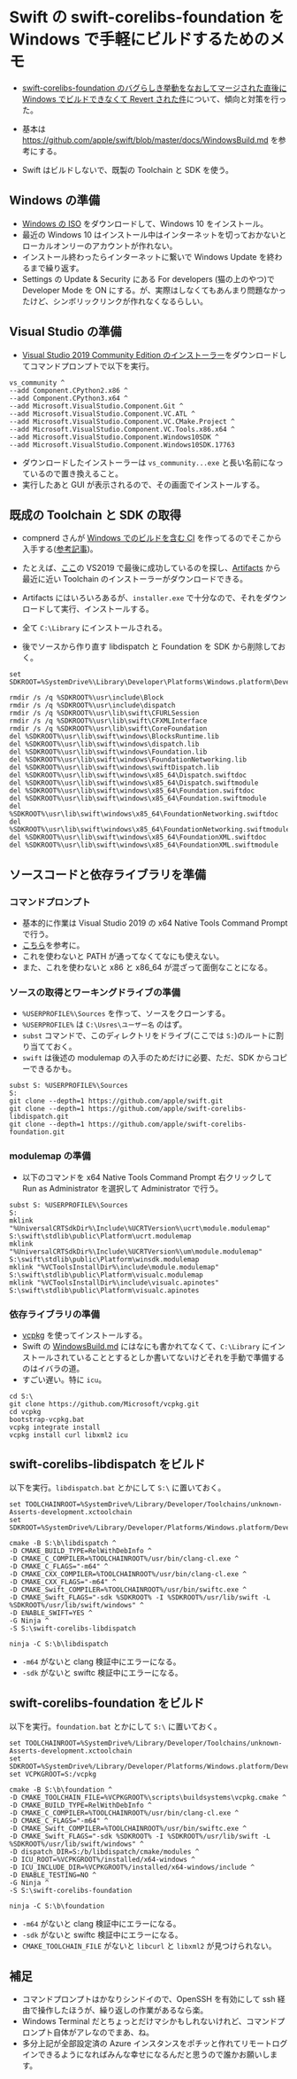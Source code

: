 # Swift の swift-corelibs-foundation を Windows で手軽にビルドするためのメモ

- [swift-corelibs-foundation のバグらしき挙動をなおしてマージされた直後に Windows でビルドできなくて Revert された件](https://twitter.com/niw/status/1296607250706882561)について、傾向と対策を行った。

- 基本は https://github.com/apple/swift/blob/master/docs/WindowsBuild.md を参考にする。
- Swift はビルドしないで、既製の Toolchain と SDK を使う。

## Windows の準備

- [Windows の ISO](https://www.microsoft.com/ja-jp/software-download/windows10ISO) をダウンロードして、Windows 10 をインストール。
- 最近の Windows 10 はインストール中はインターネットを切っておかないとローカルオンリーのアカウントが作れない。
- インストール終わったらインターネットに繋いで Windows Update を終わるまで繰り返す。
- Settings の Update & Security にある For developers (猫の上のやつ)で Developer Mode を ON にする。が、実際はしなくてもあんまり問題なかったけど、シンボリックリンクが作れなくなるらしい。

## Visual Studio の準備

- [Visual Studio 2019 Community Edition のインストーラー](https://visualstudio.microsoft.com/ja/downloads/)をダウンロードしてコマンドプロンプトで以下を実行。

```
vs_community ^
--add Component.CPython2.x86 ^
--add Component.CPython3.x64 ^
--add Microsoft.VisualStudio.Component.Git ^
--add Microsoft.VisualStudio.Component.VC.ATL ^
--add Microsoft.VisualStudio.Component.VC.CMake.Project ^
--add Microsoft.VisualStudio.Component.VC.Tools.x86.x64 ^
--add Microsoft.VisualStudio.Component.Windows10SDK ^
--add Microsoft.VisualStudio.Component.Windows10SDK.17763
```

- ダウンロードしたインストーラーは `vs_community...exe` と長い名前になっているので置き換えること。
- 実行したあと GUI が表示されるので、その画面でインストールする。

## 既成の Toolchain と SDK の取得

- compnerd さんが [Windows でのビルドを含む CI](https://dev.azure.com/compnerd/swift-build/_build) を作ってるのでそこから入手する([参考記事](https://forums.swift.org/t/windows-nightlies/19174))。

- たとえば、[ここ](https://dev.azure.com/compnerd/swift-build/_build?definitionId=7)の VS2019 で最後に成功しているのを探し、[Artifacts](https://dev.azure.com/compnerd/swift-build/_build/results?buildId=36078&view=artifacts&type=publishedArtifacts) から最近に近い Toolchain のインストーラーがダウンロードできる。

- Artifacts にはいろいろあるが、`installer.exe` で十分なので、それをダウンロードして実行、インストールする。
- 全て `C:\Library` にインストールされる。

- 後でソースから作り直す libdispatch と Foundation を SDK から削除しておく。

```
set SDKROOT=%SystemDrive%\Library\Developer\Platforms\Windows.platform\Developer\SDKs\Windows.sdk

rmdir /s /q %SDKROOT%\usr\include\Block
rmdir /s /q %SDKROOT%\usr\include\dispatch
rmdir /s /q %SDKROOT%\usr\lib\swift\CFURLSession
rmdir /s /q %SDKROOT%\usr\lib\swift\CFXMLInterface
rmdir /s /q %SDKROOT%\usr\lib\swift\CoreFoundation
del %SDKROOT%\usr\lib\swift\windows\BlocksRuntime.lib
del %SDKROOT%\usr\lib\swift\windows\dispatch.lib
del %SDKROOT%\usr\lib\swift\windows\Foundation.lib
del %SDKROOT%\usr\lib\swift\windows\FoundationNetworking.lib
del %SDKROOT%\usr\lib\swift\windows\swiftDispatch.lib
del %SDKROOT%\usr\lib\swift\windows\x85_64\Dispatch.swiftdoc
del %SDKROOT%\usr\lib\swift\windows\x85_64\Dispatch.swiftmodule
del %SDKROOT%\usr\lib\swift\windows\x85_64\Foundation.swiftdoc
del %SDKROOT%\usr\lib\swift\windows\x85_64\Foundation.swiftmodule
del %SDKROOT%\usr\lib\swift\windows\x85_64\FoundationNetworking.swiftdoc
del %SDKROOT%\usr\lib\swift\windows\x85_64\FoundationNetworking.swiftmodule
del %SDKROOT%\usr\lib\swift\windows\x85_64\FoundationXML.swiftdoc
del %SDKROOT%\usr\lib\swift\windows\x85_64\FoundationXML.swiftmodule
```
 
## ソースコードと依存ライブラリを準備

### コマンドプロンプト

- 基本的に作業は Visual Studio 2019 の x64 Native Tools Command Prompt で行う。
- [こちら](https://docs.microsoft.com/en-us/cpp/build/building-on-the-command-line?view=vs-2019)を参考に。
- これを使わないと PATH が通ってなくてなにも使えない。
- また、これを使わないと x86 と x86_64 が混ざって面倒なことになる。

### ソースの取得とワーキングドライブの準備

- `%USERPROFILE%\Sources` を作って、ソースをクローンする。
- `%USERPROFILE%` は `C:\Usres\ユーザー名` のはず。
- `subst` コマンドで、このディレクトリをドライブ(ここでは `S:`)のルートに割り当てておく。
- `swift` は後述の modulemap の入手のためだけに必要、ただ、SDK からコピーできるかも。

```
subst S: %USERPROFILE%\Sources
S:
git clone --depth=1 https://github.com/apple/swift.git
git clone --depth=1 https://github.com/apple/swift-corelibs-libdispatch.git
git clone --depth=1 https://github.com/apple/swift-corelibs-foundation.git
```

### modulemap の準備

- 以下のコマンドを x64 Native Tools Command Prompt 右クリックして Run as Administrator を選択して Administrator で行う。

```
subst S: %USERPROFILE%\Sources
S:
mklink "%UniversalCRTSdkDir%\Include\%UCRTVersion%\ucrt\module.modulemap" S:\swift\stdlib\public\Platform\ucrt.modulemap
mklink "%UniversalCRTSdkDir%\Include\%UCRTVersion%\um\module.modulemap" S:\swift\stdlib\public\Platform\winsdk.modulemap
mklink "%VCToolsInstallDir%\include\module.modulemap" S:\swift\stdlib\public\Platform\visualc.modulemap
mklink "%VCToolsInstallDir%\include\visualc.apinotes" S:\swift\stdlib\public\Platform\visualc.apinotes
```

### 依存ライブラリの準備

- [vcpkg](https://github.com/Microsoft/vcpkg) を使ってインストールする。
- Swift の [WindowsBuild.md](https://github.com/apple/swift/blob/master/docs/WindowsBuild.md) にはなにも書かれてなくて、`C:\Library` にインストールされていることとするとしか書いてないけどそれを手動で準備するのはイバラの道。
- すごい遅い。特に `icu`。

```
cd S:\
git clone https://github.com/Microsoft/vcpkg.git
cd vcpkg
bootstrap-vcpkg.bat
vcpkg integrate install
vcpkg install curl libxml2 icu
```

## swift-corelibs-libdispatch をビルド

以下を実行。`libdispatch.bat` とかにして `S:\` に置いておく。

```
set TOOLCHAINROOT=%SystemDrive%/Library/Developer/Toolchains/unknown-Asserts-development.xctoolchain
set SDKROOT=%SystemDrive%/Library/Developer/Platforms/Windows.platform/Developer/SDKs/Windows.sdk

cmake -B S:\b\libdispatch ^
-D CMAKE_BUILD_TYPE=RelWithDebInfo ^
-D CMAKE_C_COMPILER=%TOOLCHAINROOT%/usr/bin/clang-cl.exe ^
-D CMAKE_C_FLAGS="-m64" ^
-D CMAKE_CXX_COMPILER=%TOOLCHAINROOT%/usr/bin/clang-cl.exe ^
-D CMAKE_CXX_FLAGS="-m64" ^
-D CMAKE_Swift_COMPILER=%TOOLCHAINROOT%/usr/bin/swiftc.exe ^
-D CMAKE_Swift_FLAGS="-sdk %SDKROOT% -I %SDKROOT%/usr/lib/swift -L %SDKROOT%/usr/lib/swift/windows" ^
-D ENABLE_SWIFT=YES ^
-G Ninja ^
-S S:\swift-corelibs-libdispatch

ninja -C S:\b\libdispatch
```

- `-m64` がないと clang 検証中にエラーになる。
- `-sdk` がないと swiftc 検証中にエラーになる。

## swift-corelibs-foundation をビルド

以下を実行。`foundation.bat` とかにして `S:\` に置いておく。

```
set TOOLCHAINROOT=%SystemDrive%/Library/Developer/Toolchains/unknown-Asserts-development.xctoolchain
set SDKROOT=%SystemDrive%/Library/Developer/Platforms/Windows.platform/Developer/SDKs/Windows.sdk
set VCPKGROOT=S:/vcpkg

cmake -B S:\b\foundation ^
-D CMAKE_TOOLCHAIN_FILE=%VCPKGROOT%\scripts\buildsystems\vcpkg.cmake ^
-D CMAKE_BUILD_TYPE=RelWithDebInfo ^
-D CMAKE_C_COMPILER=%TOOLCHAINROOT%/usr/bin/clang-cl.exe ^
-D CMAKE_C_FLAGS="-m64" ^
-D CMAKE_Swift_COMPILER=%TOOLCHAINROOT%/usr/bin/swiftc.exe ^
-D CMAKE_Swift_FLAGS="-sdk %SDKROOT% -I %SDKROOT%/usr/lib/swift -L %SDKROOT%/usr/lib/swift/windows" ^
-D dispatch_DIR=S:/b/libdispatch/cmake/modules ^
-D ICU_ROOT=%VCPKGROOT%/installed/x64-windows ^
-D ICU_INCLUDE_DIR=%VCPKGROOT%/installed/x64-windows/include ^
-D ENABLE_TESTING=NO ^
-G Ninja ^
-S S:\swift-corelibs-foundation

ninja -C S:\b\foundation
```

- `-m64` がないと clang 検証中にエラーになる。
- `-sdk` がないと swiftc 検証中にエラーになる。
- `CMAKE_TOOLCHAIN_FILE` がないと `libcurl` と `libxml2` が見つけられない。

## 補足

- コマンドプロンプトはかなりシンドイので、OpenSSH を有効にして ssh 経由で操作したほうが、繰り返しの作業があるなら楽。
- Windows Terminal だとちょっとだけマシかもしれないけれど、コマンドプロンプト自体がアレなのでまあ、ね。
- 多分上記が全部設定済の Azure インスタンスをポチッと作れてリモートログインできるようになればみんな幸せになるんだと思うので誰かお願いします。
